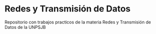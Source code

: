 # Redes y Transmisión de Datos

Repositorio con trabajos practicos de la materia Redes y Transmisión de Datos de la UNPSJB
